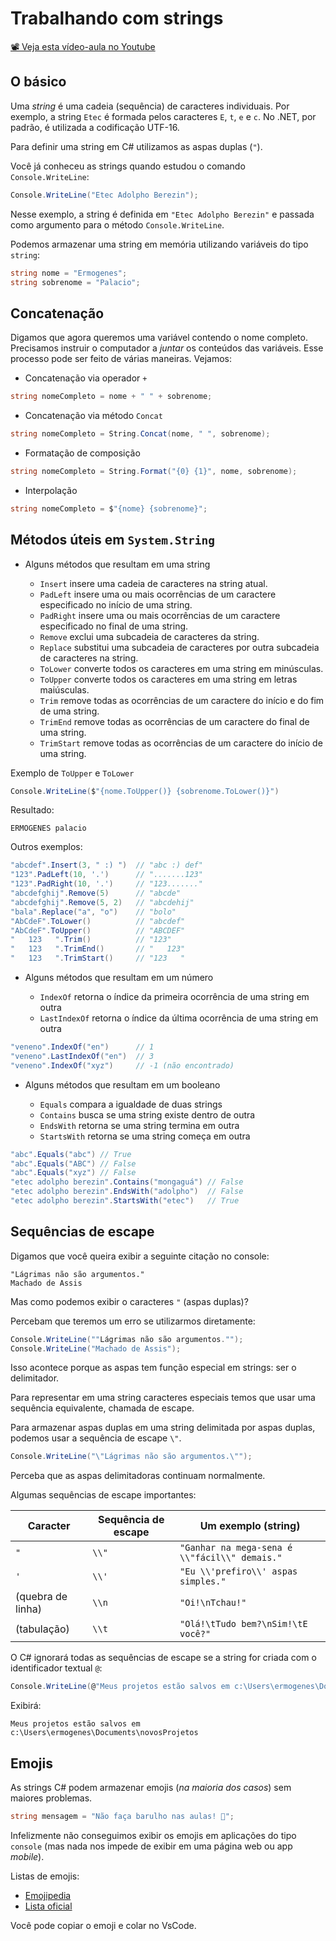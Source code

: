 # Trabalhando com strings

[📽 Veja esta vídeo-aula no Youtube](https://youtu.be/bAfoJV-jc74)

## O básico

Uma _string_ é uma cadeia (sequência) de caracteres individuais. Por exemplo, a string `Etec` é formada pelos caracteres `E`, `t`, `e` e `c`. No .NET, por padrão, é utilizada a codificação UTF-16.

Para definir uma string em C# utilizamos as aspas duplas (`"`).

Você já conheceu as strings quando estudou o comando `Console.WriteLine`:

```cs
Console.WriteLine("Etec Adolpho Berezin");
```

Nesse exemplo, a string é definida em `"Etec Adolpho Berezin"` e passada como argumento para o método `Console.WriteLine`.

Podemos armazenar uma string em memória utilizando variáveis do tipo `string`:

```cs
string nome = "Ermogenes";
string sobrenome = "Palacio";
```

## Concatenação

Digamos que agora queremos uma variável contendo o nome completo. Precisamos instruir o computador a _juntar_ os conteúdos das variáveis. Esse processo pode ser feito de várias maneiras. Vejamos:

* Concatenação via operador `+`

```cs
string nomeCompleto = nome + " " + sobrenome;
```

* Concatenação via método `Concat`

```cs
string nomeCompleto = String.Concat(nome, " ", sobrenome);
```

* Formatação de composição

```cs
string nomeCompleto = String.Format("{0} {1}", nome, sobrenome);
```

* Interpolação

```cs
string nomeCompleto = $"{nome} {sobrenome}";
```

## Métodos úteis em `System.String`

* Alguns métodos que resultam em uma string

  * `Insert` insere uma cadeia de caracteres na string atual.
  * `PadLeft` insere uma ou mais ocorrências de um caractere especificado no início de uma string.
  * `PadRight` insere uma ou mais ocorrências de um caractere especificado no final de uma string.
  * `Remove` exclui uma subcadeia de caracteres da string.
  * `Replace` substitui uma subcadeia de caracteres por outra subcadeia de caracteres na string.
  * `ToLower` converte todos os caracteres em uma string em minúsculas.
  * `ToUpper` converte todos os caracteres em uma string em letras maiúsculas.
  * `Trim` remove todas as ocorrências de um caractere do início e do fim de uma string.
  * `TrimEnd` remove todas as ocorrências de um caractere do final de uma string.
  * `TrimStart` remove todas as ocorrências de um caractere do início de uma string.

Exemplo de `ToUpper` e `ToLower`

```cs
Console.WriteLine($"{nome.ToUpper()} {sobrenome.ToLower()}")
```

Resultado:

```
ERMOGENES palacio
```

Outros exemplos:

```cs
"abcdef".Insert(3, " :) ")  // "abc :) def"
"123".PadLeft(10, '.')      // ".......123"
"123".PadRight(10, '.')     // "123......."
"abcdefghij".Remove(5)      // "abcde"
"abcdefghij".Remove(5, 2)   // "abcdehij"
"bala".Replace("a", "o")    // "bolo"
"AbCdeF".ToLower()          // "abcdef"
"AbCdeF".ToUpper()          // "ABCDEF"
"   123   ".Trim()          // "123"
"   123   ".TrimEnd()       // "   123"
"   123   ".TrimStart()     // "123   "
```

* Alguns métodos que resultam em um número

  * `IndexOf` retorna o índice da primeira ocorrência de uma string em outra
  * `LastIndexOf` retorna o índice da última ocorrência de uma string em outra

```cs
"veneno".IndexOf("en")      // 1
"veneno".LastIndexOf("en")  // 3
"veneno".IndexOf("xyz")     // -1 (não encontrado)
```

* Alguns métodos que resultam em um booleano

  * `Equals` compara a igualdade de duas strings
  * `Contains` busca se uma string existe dentro de outra
  * `EndsWith` retorna se uma string termina em outra
  * `StartsWith` retorna se uma string começa em outra

```cs
"abc".Equals("abc") // True
"abc".Equals("ABC") // False
"abc".Equals("xyz") // False
"etec adolpho berezin".Contains("mongaguá") // False
"etec adolpho berezin".EndsWith("adolpho")  // False
"etec adolpho berezin".StartsWith("etec")   // True
```

## Sequências de escape

Digamos que você queira exibir a seguinte citação no console:

```
"Lágrimas não são argumentos."
Machado de Assis
```

Mas como podemos exibir o caracteres `"` (aspas duplas)?

Percebam que teremos um erro se utilizarmos diretamente:

```cs
Console.WriteLine(""Lágrimas não são argumentos."");
Console.WriteLine("Machado de Assis");
```

Isso acontece porque as aspas tem função especial em strings: ser o delimitador.

Para representar em uma string caracteres especiais temos que usar uma sequência equivalente, chamada de escape.

Para armazenar aspas duplas em uma string delimitada por aspas duplas, podemos usar a sequência de escape `\"`.

```cs
Console.WriteLine("\"Lágrimas não são argumentos.\"");
```

Perceba que as aspas delimitadoras continuam normalmente.

Algumas sequências de escape importantes:

Caracter | Sequência de escape | Um exemplo (string)
-- | -- | --
`"` | `\\"` | `"Ganhar na mega-sena é \\"fácil\\" demais."`
`'` | `\\'` | `"Eu \\'prefiro\\' aspas simples."`
(quebra de linha) | `\\n` | `"Oi!\nTchau!"`
(tabulação) | `\\t` | `"Olá!\tTudo bem?\nSim!\tE você?"`

O C# ignorará todas as sequências de escape se a string for criada com o identificador textual `@`:

```cs
Console.WriteLine(@"Meus projetos estão salvos em c:\Users\ermogenes\Documents\novosProjetos");
```

Exibirá:

```
Meus projetos estão salvos em c:\Users\ermogenes\Documents\novosProjetos
```

## Emojis

As strings C# podem armazenar emojis (_na maioria dos casos_) sem maiores problemas.

```cs
string mensagem = "Não faça barulho nas aulas! 🤫";
```

Infelizmente não conseguimos exibir os emojis em aplicações do tipo `console` (mas nada nos impede de exibir em uma página web ou app _mobile_).

Listas de emojis:
* [Emojipedia](https://emojipedia.org/)
* [Lista oficial](http://www.unicode.org/emoji/charts/full-emoji-list.html)

Você pode copiar o emoji e colar no VsCode.
